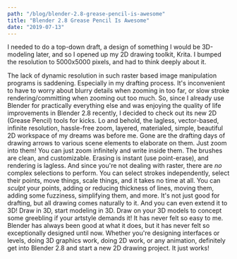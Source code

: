 ```yaml
---
path: "/blog/blender-2.8-grease-pencil-is-awesome"
title: "Blender 2.8 Grease Pencil Is Awesome"
date: "2019-07-13"
---
```


I needed to do a top-down draft, a design of something I would be 3D-modeling later, and so I opened up
my 2D drawing toolkit, Krita. I bumped the resolution to
5000x5000 pixels, and had to think deeply about it.

The lack of dynamic resolution in such raster based image manipulation programs is saddening. Especially
in my drafting process. It's inconvenient to have to worry about blurry details when zooming in too far, or slow stroke
rendering/committing when zooming out too much. So, since I already use Blender for practically everything else and
was enjoying the quality of life improvements in Blender 2.8 recently, I decided to check out its new 2D (Grease Pencil) tools for kicks.
Lo and behold, the lagless, vector-based, infinite resolution, hassle-free zoom, layered, materialed, simple, beautiful 2D workspace of my
dreams was before me. Gone are the drafting days of drawing arrows to various scene elements to elaborate on them.
Just zoom into them! You can just zoom infinitely and write inside them. The brushes are clean, and
customizable. Erasing is instant (use point-erase), and rendering is lagless. And since you're not
dealing with raster, there are *no* complex selections to perform. You can select strokes independently,
select their points, move things, scale things, and it takes no time at all. You can *sculpt* your points,
adding or reducing thickness of lines, moving them, adding some fuzziness, simplifying them, and more. It's not
just good for drafting, but all drawing comes naturally to it. And you can even extend it to 3D! Draw in 3D,
start modeling in 3D. Draw on your 3D models to concept some greebling if your artstyle demands it!
It has never felt so easy to me. Blender has always been good at what it does,
but it has never felt so exceptionally designed until now. Whether you're designing interfaces or levels, doing
3D graphics work, doing 2D work, or any animation, definitely get into Blender 2.8 and start a new 2D drawing
project. It just works!
